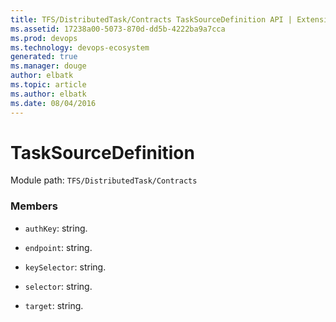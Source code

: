 ```yaml
---
title: TFS/DistributedTask/Contracts TaskSourceDefinition API | Extensions for Visual Studio Team Services
ms.assetid: 17238a00-5073-870d-dd5b-4222ba9a7cca
ms.prod: devops
ms.technology: devops-ecosystem
generated: true
ms.manager: douge
author: elbatk
ms.topic: article
ms.author: elbatk
ms.date: 08/04/2016
---
```


# TaskSourceDefinition

Module path: `TFS/DistributedTask/Contracts`


### Members

* `authKey`: string. 

* `endpoint`: string. 

* `keySelector`: string. 

* `selector`: string. 

* `target`: string. 

